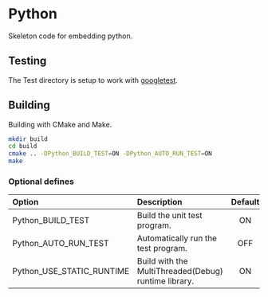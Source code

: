 # Python

Skeleton code for embedding python.


## Testing

The Test directory is setup to work with [googletest](https://github.com/google/googletest).

## Building

Building with CMake and Make.

```sh
mkdir build
cd build
cmake .. -DPython_BUILD_TEST=ON -DPython_AUTO_RUN_TEST=ON
make
```

### Optional defines

| Option                    | Description                                          | Default |
| :------------------------ | :--------------------------------------------------- | :-----: |
| Python_BUILD_TEST         | Build the unit test program.                         |   ON    |
| Python_AUTO_RUN_TEST      | Automatically run the test program.                  |   OFF   |
| Python_USE_STATIC_RUNTIME | Build with the MultiThreaded(Debug) runtime library. |   ON    |
